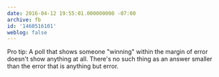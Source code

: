 ```yaml
---
date: 2016-04-12 19:55:01.000000000 -07:00
archive: fb
id: '1460516101'
weblog: false
---
```


Pro tip: A poll that shows someone "winning" within the margin of error doesn't show anything at all. There's no such thing as an answer smaller than the error that is anything but error.
